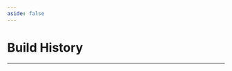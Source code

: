 ```yaml
---
aside: false
---
```


<script setup>
    import BuildHistory from './BuildHistory.vue'
</script>
# Build History
<hr>

<ClientOnly>
    <BuildHistory/>
</ClientOnly>